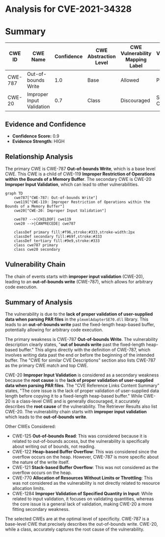 # Analysis for CVE-2021-34328

# Summary
| CWE ID | CWE Name | Confidence | CWE Abstraction Level | CWE Vulnerability Mapping Label | CWE-Vulnerability Mapping Notes |
|---|---|---|---|---|---|
| CWE-787 | Out-of-bounds Write | 1.0 | Base | Allowed | Primary CWE |
| CWE-20 | Improper Input Validation | 0.7 | Class | Discouraged | Secondary Candidate |

## Evidence and Confidence

*   **Confidence Score:** 0.9
*   **Evidence Strength:** HIGH

## Relationship Analysis
The primary CWE is CWE-787 **Out-of-bounds Write**, which is a base level CWE. This CWE is a child of CWE-119 **Improper Restriction of Operations within the Bounds of a Memory Buffer**. The secondary CWE is CWE-20 **Improper Input Validation**, which can lead to other vulnerabilities.

```mermaid
graph TD
    cwe787["CWE-787: Out-of-bounds Write"]
    cwe119["CWE-119: Improper Restriction of Operations within the Bounds of a Memory Buffer"]
    cwe20["CWE-20: Improper Input Validation"]
    
    cwe787 -->|CHILDOF| cwe119
    cwe20 -->|CANPRECEDE| cwe787
    
    classDef primary fill:#f96,stroke:#333,stroke-width:2px
    classDef secondary fill:#69f,stroke:#333
    classDef tertiary fill:#9e9,stroke:#333
    class cwe787 primary
    class cwe20 secondary
```

## Vulnerability Chain
The chain of events starts with **improper input validation** (CWE-20), leading to an **out-of-bounds write** (CWE-787), which allows for arbitrary code execution.

## Summary of Analysis
The vulnerability is due to the **lack of proper validation of user-supplied data when parsing PAR files** in the `plmxmlAdapterSE70.dll` library. This leads to an **out-of-bounds write** past the fixed-length heap-based buffer, potentially allowing for arbitrary code execution.

The primary weakness is CWE-787 **Out-of-bounds Write**. The vulnerability description clearly states, "**out of bounds write** past the fixed-length heap-based buffer." This aligns directly with the definition of CWE-787, which involves writing data past the end or before the beginning of the intended buffer. The "CWE for similar CVE Descriptions" section also lists CWE-787 as the primary CWE match and top CWE.

CWE-20 **Improper Input Validation** is considered as a secondary weakness because the **root cause** is the **lack of proper validation of user-supplied data when parsing PAR files**. The "CVE Reference Links Content Summary" states, "The core issue is the lack of proper validation of user-supplied data length before copying it to a fixed-length heap-based buffer." While CWE-20 is a class-level CWE and is generally discouraged, it accurately describes the **root cause** of the vulnerability. The Retriever Results also list CWE-20. The vulnerability chain starts with **improper input validation** which leads to the **out-of-bounds write**.

Other CWEs Considered:

*   CWE-125 **Out-of-bounds Read**: This was considered because it is related to out-of-bounds access, but the vulnerability is specifically about writing out of bounds, not reading.
*   CWE-122 **Heap-based Buffer Overflow**: This was considered since the overflow occurs on the heap. However, CWE-787 is more specific about the nature of the write itself.
*   CWE-121 **Stack-based Buffer Overflow**: This was not considered as the overflow occurs on the heap.
*   CWE-770 **Allocation of Resources Without Limits or Throttling**: This was not considered as the vulnerability is not directly related to resource allocation limits.
*   CWE-1284 **Improper Validation of Specified Quantity in Input**: While related to input validation, it focuses on validating quantities, whereas the core issue is a general lack of validation, making CWE-20 a more fitting secondary weakness.

The selected CWEs are at the optimal level of specificity. CWE-787 is a base-level CWE that precisely describes the out-of-bounds write. CWE-20, while a class, accurately captures the root cause of the vulnerability.